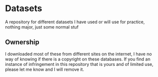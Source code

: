# Datasets

A repository for different datasets I have used or will use for practice, nothing major, just some normal stuf

## Ownership

I downloaded most of these from different sites on the internet, I have no way of knowing if there is a copyright on these databases. If you find an instance of infringement in this repository that is yours and of limited use, please let me know and I will remove it.
